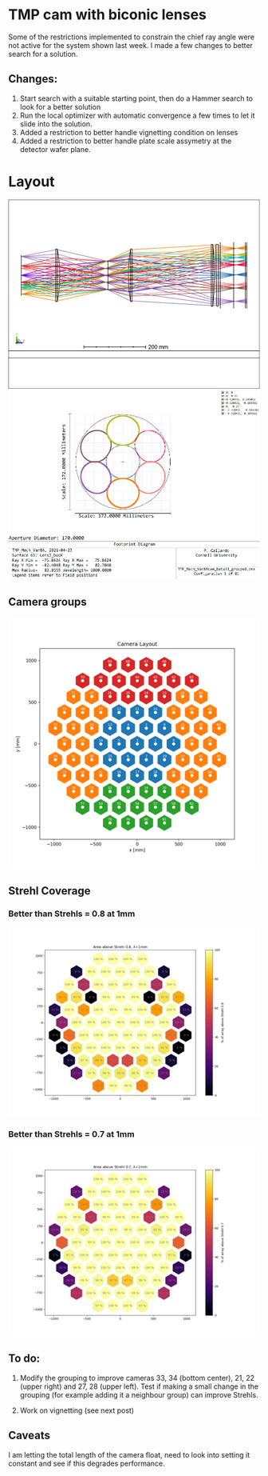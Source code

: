 # TMP cam with biconic lenses

Some of the restrictions implemented to constrain the chief ray angle were not
active for the system shown last week. I made a few changes to better search
for a solution.

## Changes:
1. Start search with a suitable starting point, then do a Hammer search to
look for a better solution
2. Run the local optimizer with automatic convergence a few times to let it
slide into the solution.
3. Added a restriction to better handle vignetting condition on lenses
4. Added a restriction to better handle plate scale assymetry at the detector
wafer plane.


# Layout

![](3DLayout/layout_cam_01.JPG)
![](Footprints/L3/footprint_cam_01.JPG)

## Camera groups

![](groups_info/camera_groups.png)

## Strehl Coverage

### Better than Strehls = 0.8 at 1mm
![](strehls_1mm/area_above_0p8.png)

### Better than Strehls = 0.7 at 1mm
![](strehls_1mm/area_above_0p7.png)


## To do:

1. Modify the grouping to improve cameras 33, 34 (bottom center), 21, 22 (upper right) and 27, 28 (upper left). Test if making a small change in the grouping (for example adding it a neighbour group) can improve Strehls.

2. Work on vignetting (see next post)

## Caveats

I am letting the total length of the camera float, need to look into setting it constant and see if this degrades performance.

